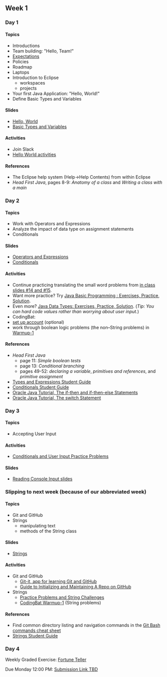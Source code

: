 ## Week 1

### Day 1

#### Topics

- Introductions
- Team building: "Hello, Team!"
- [Expectations](expectations.md)
- Policies
- Roadmap
- Laptops
- Introduction to Eclipse
    - workspaces
    - projects
- Your first Java Application: "Hello, World!"
- Define Basic Types and Variables

#### Slides

- [Hello, World](https://wecancodeit.github.io/java-slides/fundamentals/hello-world/)
- [Basic Types and Variables](https://wecancodeit.github.io/java-slides/fundamentals/basic-types-and-variables/)

#### Activities

- Join Slack
- [Hello World activities](https://wecancodeit.github.io/java-exercises/fundamentals-practice-problems/hello-world/)

#### References

- The Eclipse help system (Help->Help Contents) from within Eclipse
- *Head First Java*, pages 8-9: *Anatomy of a class* and *Writing a class with a main*

### Day 2

#### Topics

- Work with Operators and Expressions
- Analyze the impact of data type on assignment statements
- Conditionals

#### Slides

- [Operators and Expressions](https://wecancodeit.github.io/java-slides/fundamentals/operators-and-expressions/)
- [Conditionals](https://wecancodeit.github.io/java-slides/fundamentals/conditionals/)

#### Activities

- Continue practicing translating the small word problems from [in class slides #14 and #15](https://wecancodeit.github.io/java-slides/fundamentals/operators-and-expressions/).
- Want more practice? Try [Java Basic Programming : Exercises, Practice, Solution](https://www.w3resource.com/java-exercises/basic/index.php).
- Even more? [Java Data Types: Exercises, Practice, Solution](https://www.w3resource.com/java-exercises/datatypes/index.php). (*Tip: You can hard code values rather than worrying about user input.*)
- CodingBat:
- [set up account](https://codingbat.com/pref?docreate=1) (optional)
- work through boolean logic problems (the non–String problems) in [Warmup-1](https://codingbat.com/java/Warmup-1)

#### References

- *Head First Java*
    - page 11: *Simple boolean tests*
    - page 13: *Conditional branching*
    - pages 49-52: *declaring a variable*, *primitives and references*, and *primitive assignment*
- [Types and Expressions Student Guide](https://wecancodeit.github.io/java-resources/fundamentals/types-and-expressions/)
- [Conditionals Student Guide](https://wecancodeit.github.io/java-resources/fundamentals/conditionals-and-user-input/)
- [Oracle Java Tutorial, The if-then and if-then-else Statements](https://docs.oracle.com/javase/tutorial/java/nutsandbolts/if.html)
- [Oracle Java Tutorial, The switch Statement](https://docs.oracle.com/javase/tutorial/java/nutsandbolts/switch.html)

### Day 3

#### Topics

- Accepting User Input

#### Activities

- [Conditionals and User Input Practice Problems](https://wecancodeit.github.io/java-exercises/fundamentals-practice-problems/conditionals/)

#### Slides

- [Reading Console Input slides](https://wecancodeit.github.io/java-slides/fundamentals/reading-console-input/)

### Slipping to next week (because of our abbreviated week)

#### Topics

- Git and GitHub
- Strings
    - manipulating text
    - methods of the String class

#### Slides

- [Strings](https://wecancodeit.github.io/java-slides/fundamentals/strings/)

#### Activities

- Git and GitHub
    - [Git-it, app for learning Git and GitHub](https://github.com/jlord/git-it-electron)
    - [Guide to Initializing and Maintaining A Repo on GitHub](https://wecancodeit.github.io/java-resources/git/managing-your-repo/)
- Strings
    - [Practice Problems and String Challenges](https://wecancodeit.github.io/java-exercises/fundamentals-practice-problems/strings/)
    - [CodingBat Warmup-1](https://codingbat.com/java/Warmup-1) (String problems)

#### References

- Find common directory listing and navigation commands in the [Git Bash commands cheat sheet](https://wecancodeit.github.io/java-resources/bash/)
- [Strings Student Guide](https://wecancodeit.github.io/java-resources/fundamentals/strings/)

### Day 4

Weekly Graded Exercise: [Fortune Teller](https://wecancodeit.github.io/java-exercises/fortune-teller/)

Due Monday 12:00 PM: [Submission Link TBD](#)
